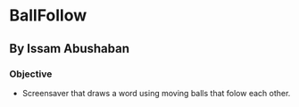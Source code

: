 # BallFollow
## By Issam Abushaban

### Objective
- Screensaver that draws a word using moving balls that folow each other.